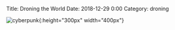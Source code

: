 Title: Droning the World
Date: 2018-12-29 0:00
Category: droning

![cyberpunk](./cyberpunk/sun.png){:height="300px" width="400px"}

